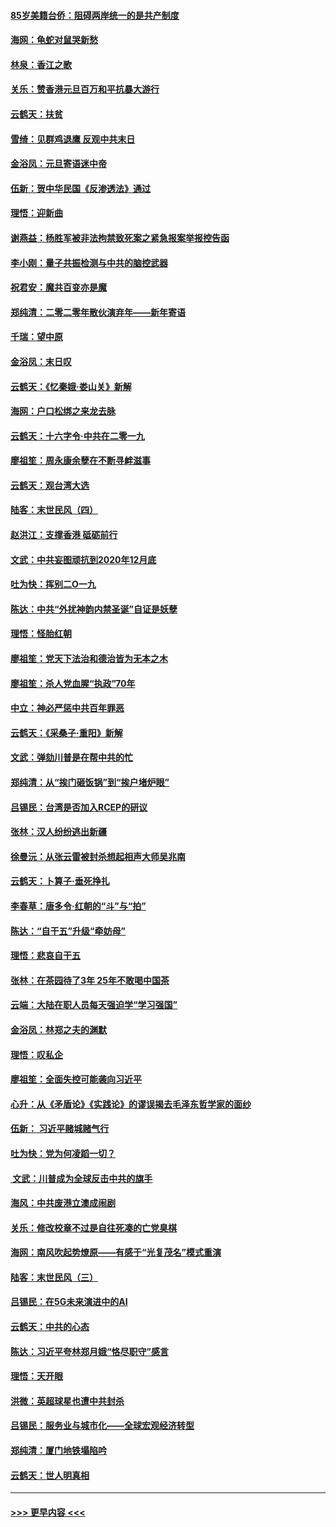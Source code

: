 #### [85岁美籍台侨：阻碍两岸统一的是共产制度](../pages/nsc993/n11765043.md?t=01040644) 
#### [海网：龟蛇对鼠哭新愁](../pages/nsc993/n11764895.md?t=01040644) 
#### [林泉：香江之歌](../pages/nsc993/n11764415.md?t=01040644) 
#### [关乐：赞香港元旦百万和平抗暴大游行](../pages/nsc993/n11764382.md?t=01040644) 
#### [云鹤天：扶贫](../pages/nsc993/n11764245.md?t=01040644) 
#### [雪绮：见群鸡退鹰  反观中共末日](../pages/nsc993/n11762112.md?t=01040644) 
#### [金浴凤：元旦寄语迷中帝](../pages/nsc993/n11761788.md?t=01040644) 
#### [伍新：贺中华民国《反渗透法》通过](../pages/nsc993/n11761994.md?t=01040644) 
#### [理悟：迎新曲](../pages/nsc993/n11761152.md?t=01040644) 
#### [谢燕益：杨胜军被非法拘禁致死案之紧急报案举报控告函](../pages/nsc993/n11756134.md?t=01040644) 
#### [李小刚：量子共振检测与中共的脑控武器](../pages/nsc993/n11754518.md?t=01040644) 
#### [祝君安：魔共百变亦是魔](../pages/nsc993/n11754469.md?t=01040644) 
#### [郑纯清：二零二零年散伙演弃年——新年寄语](../pages/nsc993/n11754195.md?t=01040644) 
#### [千瑞：望中原](../pages/nsc993/n11754159.md?t=01040644) 
#### [金浴凤：末日叹](../pages/nsc993/n11752359.md?t=01040644) 
#### [云鹤天：《忆秦娥‧娄山关》新解](../pages/nsc993/n11752348.md?t=01040644) 
#### [海网：户口松绑之来龙去脉](../pages/nsc993/n11752328.md?t=01040644) 
#### [云鹤天：十六字令‧中共在二零一九](../pages/nsc993/n11752305.md?t=01040644) 
#### [廖祖笙：周永康余孽在不断寻衅滋事](../pages/nsc993/n11751013.md?t=01040644) 
#### [云鹤天：观台湾大选](../pages/nsc993/n11751007.md?t=01040644) 
#### [陆客：末世民风（四）](../pages/nsc993/n11749203.md?t=01040644) 
#### [赵洪江：支撑香港 砥砺前行](../pages/nsc993/n11748482.md?t=01040644) 
#### [文武：中共妄图顽抗到2020年12月底](../pages/nsc993/n11748446.md?t=01040644) 
#### [吐为快：挥别二O一九](../pages/nsc993/n11748411.md?t=01040644) 
#### [陈达：中共“外扰神韵内禁圣诞”自证是妖孽](../pages/nsc993/n11748226.md?t=01040644) 
#### [理悟：怪胎红朝](../pages/nsc993/n11748206.md?t=01040644) 
#### [廖祖笙：党天下法治和德治皆为无本之木](../pages/nsc993/n11748135.md?t=01040644) 
#### [廖祖笙：杀人党血腥“执政”70年](../pages/nsc993/n11745144.md?t=01040644) 
#### [中立：神必严惩中共百年罪恶](../pages/nsc993/n11744970.md?t=01040644) 
#### [云鹤天：《采桑子‧重阳》新解](../pages/nsc993/n11744948.md?t=01040644) 
#### [文武：弹劾川普是在帮中共的忙](../pages/nsc993/n11744758.md?t=01040644) 
#### [郑纯清：从“挨门砸饭锅”到“挨户堵炉眼”](../pages/nsc993/n11744745.md?t=01040644) 
#### [吕锡民：台湾是否加入RCEP的研议](../pages/nsc993/n11744701.md?t=01040644) 
#### [张林：汉人纷纷逃出新疆](../pages/nsc993/n11743530.md?t=01040644) 
#### [徐曼沅：从张云雷被封杀想起相声大师吴兆南](../pages/nsc993/n11741816.md?t=01040644) 
#### [云鹤天：卜算子‧垂死挣扎](../pages/nsc993/n11739956.md?t=01040644) 
#### [李春草：唐多令‧红朝的“斗”与“拍”](../pages/nsc993/n11739830.md?t=01040644) 
#### [陈达：“自干五”升级“牵妨母”](../pages/nsc993/n11739724.md?t=01040644) 
#### [理悟：悲哀自干五](../pages/nsc993/n11739547.md?t=01040644) 
#### [张林：在茶园待了3年 25年不敢喝中国茶](../pages/nsc993/n11739240.md?t=01040644) 
#### [云端：大陆在职人员每天强迫学“学习强国”](../pages/nsc993/n11738735.md?t=01040644) 
#### [金浴凤：林郑之夫的渊默](../pages/nsc993/n11737735.md?t=01040644) 
#### [理悟：叹私企](../pages/nsc993/n11737715.md?t=01040644) 
#### [廖祖笙：全面失控可能袭向习近平](../pages/nsc993/n11737704.md?t=01040644) 
#### [心升：从《矛盾论》《实践论》的谬误揭去毛泽东哲学家的面纱](../pages/nsc993/n11736962.md?t=01040644) 
#### [伍新： 习近平赌城赌气行](../pages/nsc993/n11736929.md?t=01040644) 
#### [吐为快：党为何凌蹈一切？](../pages/nsc993/n11736915.md?t=01040644) 
#### [ 文武：川普成为全球反击中共的旗手](../pages/nsc993/n11736882.md?t=01040644) 
#### [海风：中共废港立澳成闹剧](../pages/nsc993/n11735857.md?t=01040644) 
#### [关乐：修改校章不过是自往死凑的亡党臭棋](../pages/nsc993/n11735097.md?t=01040644) 
#### [海网：南风吹起势燎原——有感于“光复茂名”模式重演](../pages/nsc993/n11732308.md?t=01040644) 
#### [陆客：末世民风（三）](../pages/nsc993/n11732211.md?t=01040644) 
#### [吕锡民：在5G未来演进中的AI](../pages/nsc993/n11730010.md?t=01040644) 
#### [云鹤天：中共的心态](../pages/nsc993/n11729906.md?t=01040644) 
#### [陈达：习近平夸林郑月娥“恪尽职守”感言](../pages/nsc993/n11729881.md?t=01040644) 
#### [理悟：天开眼](../pages/nsc993/n11729699.md?t=01040644) 
#### [洪微：英超球星也遭中共封杀](../pages/nsc993/n11727243.md?t=01040644) 
#### [吕锡民：服务业与城市化——全球宏观经济转型](../pages/nsc993/n11725845.md?t=01040644) 
#### [郑纯清：厦门地铁塌陷吟](../pages/nsc993/n11725813.md?t=01040644) 
#### [云鹤天：世人明真相](../pages/nsc993/n11725621.md?t=01040644) 

----
#### [ >>> 更早内容 <<< ](../indexes/nsc993-earlier.md)
